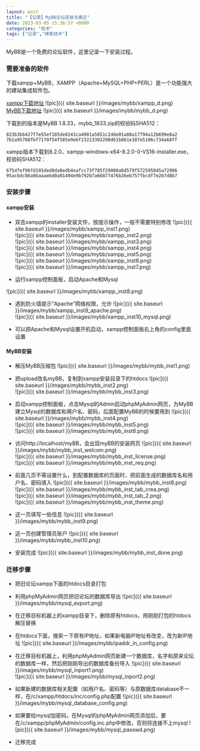 ```yaml
---
layout: post
title: "【记录】MyBB论坛安装与搬迁"
date: 2023-03-05 15:36:57 +0800
categories: "技术"
tags: ["记录","博客技术"]
---
```


MyBB是一个免费的论坛软件，这里记录一下安装过程。

### 需要准备的软件
下载xampp+MyBB，XAMPP（Apache+MySQL+PHP+PERL）是一个功能强大的建站集成软件包。

[xampp下载地址](https://www.apachefriends.org/download.html)
![pic]({{ site.baseurl }}/images/mybb/xampp_d.png)<br>
[MyBB下载地址](https://mybb.com/download/)
![pic]({{ site.baseurl }}/images/mybb/mybb_d.png)<br>

下载到的版本是MyBB 1.8.33，mybb\_1833.zip的校验码SHA512：

`823b3bb427f7e55ef185de0243ca4901a5851c2dde01a88a17794a12b699e6a2`
`7b1a95788fbf7170f54f585e9ebf23213302298d61b861e107e5106c734a68ff`

xampp版本下载到8.2.0，xampp-windows-x64-8.2.0-0-VS16-installer.exe，校验码SHA512：

`675dfef96fd191ded0da8edb4eafcc73f785f29000a6d579f572595845a72986`
`95acbdc86a9baaaebd0a01494e9b792b7a66877476b26eb757fbcdf7e2b7d8b7`

### 安装步骤
#### xampp安装
+ 双击xampp的installer安装文件，按提示操作，一般不需要特别修改
![pic]({{ site.baseurl }}/images/mybb/xampp_inst1.png)<br>
![pic]({{ site.baseurl }}/images/mybb/xampp_inst2.png)<br>
![pic]({{ site.baseurl }}/images/mybb/xampp_inst3.png)<br>
![pic]({{ site.baseurl }}/images/mybb/xampp_inst4.png)<br>
![pic]({{ site.baseurl }}/images/mybb/xampp_inst5.png)<br>
![pic]({{ site.baseurl }}/images/mybb/xampp_inst6.png)<br>
![pic]({{ site.baseurl }}/images/mybb/xampp_inst7.png)<br>

+ 运行xampp控制面板，启动Apache和Mysql

![pic]({{ site.baseurl }}/images/mybb/xampp_inst8.png)<br>

+ 遇到防火墙提示“Apache”网络权限，允许
![pic]({{ site.baseurl }}/images/mybb/xampp_inst9_apache.png)<br>
![pic]({{ site.baseurl }}/images/mybb/xampp_inst10_mysql.png)<br>

+ 可以把Apache和Mysql设置开机启动，xampp控制面板右上角的config里面设置
 
#### MyBB安装
+ 解压MyBB压缩包
![pic]({{ site.baseurl }}/images/mybb/mybb_inst1.png)<br>

  
+ 把upload改名myBB，复制到xampp安装目录下的htdocs
![pic]({{ site.baseurl }}/images/mybb/mybb_inst2.png)<br>
![pic]({{ site.baseurl }}/images/mybb/mybb_inst3.png)<br>
  
+ 启动xampp控制面板，点击Mysql的Admin启动phpMyAdmin网页，为MyBB建立Mysql的数据库和用户名、密码，后面配置MyBB的时候要用到
![pic]({{ site.baseurl }}/images/mybb/mybb_inst4.png)<br>
![pic]({{ site.baseurl }}/images/mybb/mybb_inst5.png)<br>
![pic]({{ site.baseurl }}/images/mybb/mybb_inst6.png)<br>
  
+ 访问http://localhost/myBB，会出现myBB的安装网页
![pic]({{ site.baseurl }}/images/mybb/mybb_inst_welcom.png)<br>
![pic]({{ site.baseurl }}/images/mybb/mybb_inst_license.png)<br>
![pic]({{ site.baseurl }}/images/mybb/mybb_inst_req.png)<br>

+ 前面几页不需设置什么，到配置数据库的页面时，把前面生成的数据库名和用户名、密码填入
![pic]({{ site.baseurl }}/images/mybb/mybb_inst8.png)<br>
![pic]({{ site.baseurl }}/images/mybb/mybb_inst_tab_crea.png)<br>
![pic]({{ site.baseurl }}/images/mybb/mybb_inst_tab_2.png)<br>
![pic]({{ site.baseurl }}/images/mybb/mybb_inst_theme.png)<br>

+ 这一页填写一些信息
![pic]({{ site.baseurl }}/images/mybb/mybb_inst9.png)<br>
  
+ 这一页创建管理员账户
![pic]({{ site.baseurl }}/images/mybb/mybb_inst10.png)<br>
  
+ 安装完成
![pic]({{ site.baseurl }}/images/mybb/mybb_inst_done.png)<br>

### 迁移步骤
+ 把旧论坛xampp下面的htdocs目录打包

+ 利用phpMyAdmin网页把旧论坛的数据库导出
![pic]({{ site.baseurl }}/images/mybb/mysql_export.png)<br>

+ 在迁移目标机器上的xampp目录下，删除原有htdocs，用刚刚打包的htdocs解压替换

+ 在htdocs下面，搜索一下原有IP地址，如果新电脑IP地址有改变，改为新IP地址
![pic]({{ site.baseurl }}/images/mybb/ipaddr_in_config.png)<br>

+ 在迁移目标机器上，利用phpMyAdmin网页新建一个数据库，名字和原来论坛的数据库一样，然后把刚刚导出的数据库备份导入
![pic]({{ site.baseurl }}/images/mybb/mysql_inport1.png)<br>
![pic]({{ site.baseurl }}/images/mybb/mysql_inport2.png)<br>

+ 如果新建的数据库相关配置（如用户名、密码等）与原数据库database不一样，在/c/xampp/htdocs/inc/config.php配置
![pic]({{ site.baseurl }}/images/mybb/mysql_database_config.png)<br>

+ 如果要给mysql加密码，在Mysql的phpMyAdmin网页添加后，要在/c/xampp/phpMyAdmin/config.inc.php中修改，否则将连接不上mysql
![pic]({{ site.baseurl }}/images/mybb/mysql_passwd.png)<br>

+ 迁移完成
